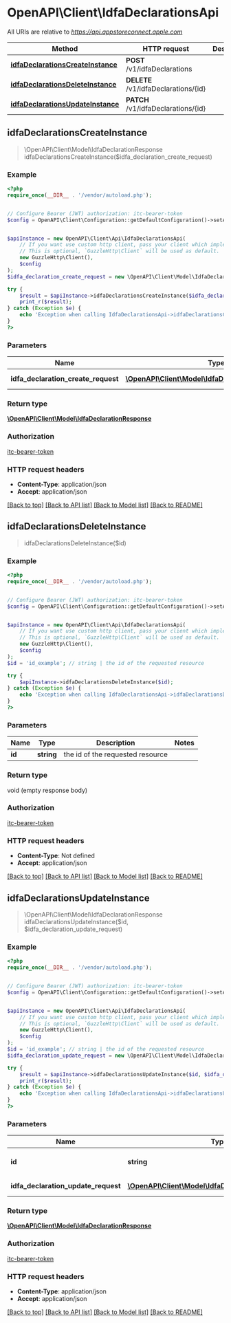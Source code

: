 # OpenAPI\Client\IdfaDeclarationsApi

All URIs are relative to *https://api.appstoreconnect.apple.com*

Method | HTTP request | Description
------------- | ------------- | -------------
[**idfaDeclarationsCreateInstance**](IdfaDeclarationsApi.md#idfaDeclarationsCreateInstance) | **POST** /v1/idfaDeclarations | 
[**idfaDeclarationsDeleteInstance**](IdfaDeclarationsApi.md#idfaDeclarationsDeleteInstance) | **DELETE** /v1/idfaDeclarations/{id} | 
[**idfaDeclarationsUpdateInstance**](IdfaDeclarationsApi.md#idfaDeclarationsUpdateInstance) | **PATCH** /v1/idfaDeclarations/{id} | 



## idfaDeclarationsCreateInstance

> \OpenAPI\Client\Model\IdfaDeclarationResponse idfaDeclarationsCreateInstance($idfa_declaration_create_request)



### Example

```php
<?php
require_once(__DIR__ . '/vendor/autoload.php');


// Configure Bearer (JWT) authorization: itc-bearer-token
$config = OpenAPI\Client\Configuration::getDefaultConfiguration()->setAccessToken('YOUR_ACCESS_TOKEN');


$apiInstance = new OpenAPI\Client\Api\IdfaDeclarationsApi(
    // If you want use custom http client, pass your client which implements `GuzzleHttp\ClientInterface`.
    // This is optional, `GuzzleHttp\Client` will be used as default.
    new GuzzleHttp\Client(),
    $config
);
$idfa_declaration_create_request = new \OpenAPI\Client\Model\IdfaDeclarationCreateRequest(); // \OpenAPI\Client\Model\IdfaDeclarationCreateRequest | IdfaDeclaration representation

try {
    $result = $apiInstance->idfaDeclarationsCreateInstance($idfa_declaration_create_request);
    print_r($result);
} catch (Exception $e) {
    echo 'Exception when calling IdfaDeclarationsApi->idfaDeclarationsCreateInstance: ', $e->getMessage(), PHP_EOL;
}
?>
```

### Parameters


Name | Type | Description  | Notes
------------- | ------------- | ------------- | -------------
 **idfa_declaration_create_request** | [**\OpenAPI\Client\Model\IdfaDeclarationCreateRequest**](../Model/IdfaDeclarationCreateRequest.md)| IdfaDeclaration representation |

### Return type

[**\OpenAPI\Client\Model\IdfaDeclarationResponse**](../Model/IdfaDeclarationResponse.md)

### Authorization

[itc-bearer-token](../../README.md#itc-bearer-token)

### HTTP request headers

- **Content-Type**: application/json
- **Accept**: application/json

[[Back to top]](#) [[Back to API list]](../../README.md#documentation-for-api-endpoints)
[[Back to Model list]](../../README.md#documentation-for-models)
[[Back to README]](../../README.md)


## idfaDeclarationsDeleteInstance

> idfaDeclarationsDeleteInstance($id)



### Example

```php
<?php
require_once(__DIR__ . '/vendor/autoload.php');


// Configure Bearer (JWT) authorization: itc-bearer-token
$config = OpenAPI\Client\Configuration::getDefaultConfiguration()->setAccessToken('YOUR_ACCESS_TOKEN');


$apiInstance = new OpenAPI\Client\Api\IdfaDeclarationsApi(
    // If you want use custom http client, pass your client which implements `GuzzleHttp\ClientInterface`.
    // This is optional, `GuzzleHttp\Client` will be used as default.
    new GuzzleHttp\Client(),
    $config
);
$id = 'id_example'; // string | the id of the requested resource

try {
    $apiInstance->idfaDeclarationsDeleteInstance($id);
} catch (Exception $e) {
    echo 'Exception when calling IdfaDeclarationsApi->idfaDeclarationsDeleteInstance: ', $e->getMessage(), PHP_EOL;
}
?>
```

### Parameters


Name | Type | Description  | Notes
------------- | ------------- | ------------- | -------------
 **id** | **string**| the id of the requested resource |

### Return type

void (empty response body)

### Authorization

[itc-bearer-token](../../README.md#itc-bearer-token)

### HTTP request headers

- **Content-Type**: Not defined
- **Accept**: application/json

[[Back to top]](#) [[Back to API list]](../../README.md#documentation-for-api-endpoints)
[[Back to Model list]](../../README.md#documentation-for-models)
[[Back to README]](../../README.md)


## idfaDeclarationsUpdateInstance

> \OpenAPI\Client\Model\IdfaDeclarationResponse idfaDeclarationsUpdateInstance($id, $idfa_declaration_update_request)



### Example

```php
<?php
require_once(__DIR__ . '/vendor/autoload.php');


// Configure Bearer (JWT) authorization: itc-bearer-token
$config = OpenAPI\Client\Configuration::getDefaultConfiguration()->setAccessToken('YOUR_ACCESS_TOKEN');


$apiInstance = new OpenAPI\Client\Api\IdfaDeclarationsApi(
    // If you want use custom http client, pass your client which implements `GuzzleHttp\ClientInterface`.
    // This is optional, `GuzzleHttp\Client` will be used as default.
    new GuzzleHttp\Client(),
    $config
);
$id = 'id_example'; // string | the id of the requested resource
$idfa_declaration_update_request = new \OpenAPI\Client\Model\IdfaDeclarationUpdateRequest(); // \OpenAPI\Client\Model\IdfaDeclarationUpdateRequest | IdfaDeclaration representation

try {
    $result = $apiInstance->idfaDeclarationsUpdateInstance($id, $idfa_declaration_update_request);
    print_r($result);
} catch (Exception $e) {
    echo 'Exception when calling IdfaDeclarationsApi->idfaDeclarationsUpdateInstance: ', $e->getMessage(), PHP_EOL;
}
?>
```

### Parameters


Name | Type | Description  | Notes
------------- | ------------- | ------------- | -------------
 **id** | **string**| the id of the requested resource |
 **idfa_declaration_update_request** | [**\OpenAPI\Client\Model\IdfaDeclarationUpdateRequest**](../Model/IdfaDeclarationUpdateRequest.md)| IdfaDeclaration representation |

### Return type

[**\OpenAPI\Client\Model\IdfaDeclarationResponse**](../Model/IdfaDeclarationResponse.md)

### Authorization

[itc-bearer-token](../../README.md#itc-bearer-token)

### HTTP request headers

- **Content-Type**: application/json
- **Accept**: application/json

[[Back to top]](#) [[Back to API list]](../../README.md#documentation-for-api-endpoints)
[[Back to Model list]](../../README.md#documentation-for-models)
[[Back to README]](../../README.md)

